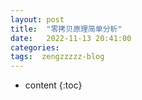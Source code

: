 ```yaml
---
layout: post
title:  "零拷贝原理简单分析"
date:   2022-11-13 20:41:00
categories: 
tags:  zengzzzzz-blog
---
```


* content
{:toc}

  
&nbsp;
